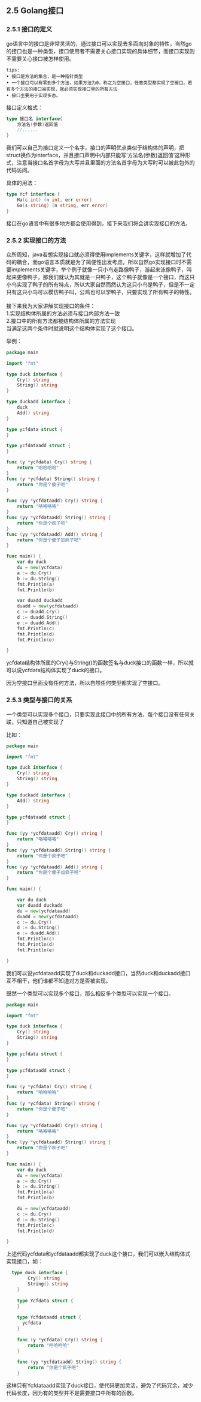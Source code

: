 ## 2.5 Golang接口

<a name="0a7f59a3"></a>
### 2.5.1 接口的定义
go语言中的接口是非常灵活的，通过接口可以实现去多面向对象的特性，当然go的接口也是一种类型，接口使用者不需要关心接口实现的具体细节，而接口实现则不需要关心接口被怎样使用。

```
tips:
• 接口是方法的集合，是一种指针类型
• 一个接口可以有零到多个方法，如果方法为0，称之为空接口，任意类型都实现了空接口。若有多个方法的接口被实现，就必须实现接口里的所有方法
• 接口主要用于实现多态。
```

接口定义格式：
```go
type 接口名 interface{
    方法名(参数)返回值
   	//......
}
```
我们可以自己为接口定义一个名字，接口的声明优点类似于结构体的声明，把struct换作为interface，并且接口声明中内部只能写‘方法名(参数)返回值’这种形式，注意当接口名首字母为大写并且里面的方法名首字母为大写时可以被此包外的代码访问。

具体的用法：
```go
type Ycf interface {
    Ha(c int) (n int, err error)
    Ga(s string) (n string, err error)
}
```
接口在go语言中有很多地方都会使用得到，接下来我们将会讲实现接口的方法。
<a name="893afcca"></a>
### 2.5.2 实现接口的方法
众所周知，java若想实现接口就必须得使用implements关键字，这样就增加了代码的耦合，而go语言本质就是为了简便性出发考虑，所以自然go实现接口时不需要implements关键字，举个例子就像一只小鸟走路像鸭子，游起来泳像鸭子，叫起来更像鸭子，那我们就认为其就是一只鸭子，这个鸭子就像是一个接口，而这只小鸟实现了鸭子的所有特点，所以大家自然而然认为这只小鸟是鸭子，但是不一定只有这只小鸟可以模仿鸭子叫，公鸡也可以学鸭子，只要实现了所有鸭子的特性。<br />
<br />接下来我为大家讲解实现接口的条件：<br />1.实现结构体所属的方法必须与接口内部方法一致<br />2.接口中的所有方法都被结构体所属的方法实现<br />当满足这两个条件时就说明这个结构体实现了这个接口。

举例：
```go
package main

import "fmt"

type duck interface {
    Cry() string
    String() string
}

type duckadd interface {
    duck
    Add() string
}

type ycfdata struct {
}

type ycfdataadd struct {
}

func (y *ycfdata) Cry() string {
    return "哈哈哈哈"
}
func (y *ycfdata) String() string {
    return "你是个傻子吧"
}

func (yy *ycfdataadd) Cry() string {
    return "咯咯咯咯"
}
func (yy *ycfdataadd) String() string {
    return "你是个疯子吧"
}
func (yy *ycfdataadd) Add() string {
    return "你是个傻子加疯子吧"
}

func main() {
    var du duck
    du = new(ycfdata)
    a := du.Cry()
    b := du.String()
    fmt.Println(a)
    fmt.Println(b)

    var duadd duckadd
    duadd = new(ycfdataadd)
    c := duadd.Cry()
    d := duadd.String()
    e := duadd.Add()
    fmt.Println(c)
    fmt.Println(d)
    fmt.Println(e)

}
```

ycfdata结构体所属的Cry()与String()的函数签名与duck接口的函数一样，所以就可以说ycfdata结构体实现了duck的接口。

因为空接口里面没有任何方法，所以自然任何类型都实现了空接口。
<a name="688d4353"></a>
### 2.5.3 类型与接口的关系
一个类型可以实现多个接口，只要实现此接口中的所有方法，每个接口没有任何关联，只知道自己被实现了

比如：
```go
package main

import "fmt"

type duck interface {
    Cry() string
    String() string
}

type duckadd interface {
    Add() string
}

type ycfdataadd struct {
}

func (yy *ycfdataadd) Cry() string {
    return "咯咯咯咯"
}
func (yy *ycfdataadd) String() string {
    return "你是个疯子吧"
}
func (yy *ycfdataadd) Add() string {
    return "你是个傻子加疯子吧"
}

func main() {

    var du duck
    var duadd duckadd
    du = new(ycfdataadd)
    duadd = new(ycfdataadd)
    c := du.Cry()
    d := du.String()
    e := duadd.Add()
    fmt.Println(c)
    fmt.Println(d)
    fmt.Println(e)

}

```
我们可以说ycfdataadd实现了duck和duckadd接口，当然duck和duckadd接口互不相干，他们谁都不知道对方是否被实现。

既然一个类型可以实现多个接口，那么相反多个类型可以实现一个接口。
```go
package main

import "fmt"

type duck interface {
    Cry() string
    String() string
}

type ycfdata struct {
}

type ycfdataadd struct {
}

func (y *ycfdata) Cry() string {
    return "哈哈哈哈"
}
func (y *ycfdata) String() string {
    return "你是个傻子吧"
}

func (yy *ycfdataadd) Cry() string {
    return "咯咯咯咯"
}
func (yy *ycfdataadd) String() string {
    return "你是个疯子吧"
}

func main() {
    var du duck
    du = new(ycfdata)
    a := du.Cry()
    b := du.String()
    fmt.Println(a)
    fmt.Println(b)

    du = new(ycfdataadd)
    c := du.Cry()
    d := du.String()
    fmt.Println(c)
    fmt.Println(d)

}

```

上述代码ycfdata和ycfdataadd都实现了duck这个接口，我们可以嵌入结构体式实现接口，如：
```go
  type duck interface {
    	Cry() string
    	String() string
    }
    
    type Ycfdata struct {
    }
    
    type Ycfdataadd struct {
      ycfdata
    }
    
    func (y *ycfdata) Cry() string {
    	return "哈哈哈哈"
    }
    
    func (yy *ycfdataadd) String() string {
    	return "你是个疯子吧"
    }
```
这样只有Ycfdataadd实现了duck接口，使代码更加灵活，避免了代码冗余，减少代码长度，因为有的类型并不是需要接口中所有的函数。
<a name="eZDgs"></a>